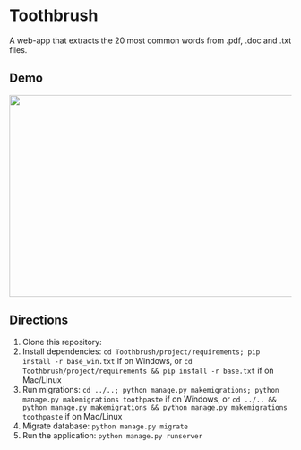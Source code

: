 # Toothbrush
A web-app that extracts the 20 most common words from .pdf, .doc and .txt files.

## Demo
<img src="https://github.com/marcelovicentegc/Toothbrush/blob/master/Toothbrush.gif" width="640" height="360" />

## Directions
1. Clone this repository:
2. Install dependencies: `cd Toothbrush/project/requirements; pip install -r base_win.txt` if on Windows, or `cd Toothbrush/project/requirements && pip install -r base.txt` if on Mac/Linux
3. Run migrations: `cd ../..; python manage.py makemigrations; python manage.py makemigrations toothpaste` if on Windows, or `cd ../.. && python manage.py makemigrations && python manage.py makemigrations toothpaste` if on Mac/Linux
4. Migrate database: `python manage.py migrate`
5. Run the application: `python manage.py runserver`